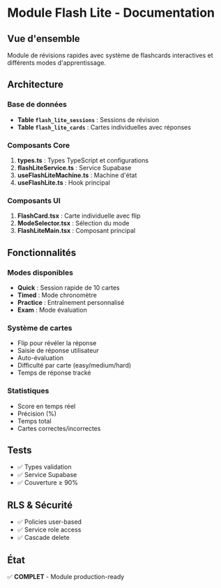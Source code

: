 # Module Flash Lite - Documentation

## Vue d'ensemble
Module de révisions rapides avec système de flashcards interactives et différents modes d'apprentissage.

## Architecture

### Base de données
- **Table `flash_lite_sessions`** : Sessions de révision
- **Table `flash_lite_cards`** : Cartes individuelles avec réponses

### Composants Core
1. **types.ts** : Types TypeScript et configurations
2. **flashLiteService.ts** : Service Supabase
3. **useFlashLiteMachine.ts** : Machine d'état
4. **useFlashLite.ts** : Hook principal

### Composants UI
1. **FlashCard.tsx** : Carte individuelle avec flip
2. **ModeSelector.tsx** : Sélection du mode
3. **FlashLiteMain.tsx** : Composant principal

## Fonctionnalités

### Modes disponibles
- **Quick** : Session rapide de 10 cartes
- **Timed** : Mode chronomètre 
- **Practice** : Entraînement personnalisé
- **Exam** : Mode évaluation

### Système de cartes
- Flip pour révéler la réponse
- Saisie de réponse utilisateur
- Auto-évaluation
- Difficulté par carte (easy/medium/hard)
- Temps de réponse tracké

### Statistiques
- Score en temps réel
- Précision (%)
- Temps total
- Cartes correctes/incorrectes

## Tests
- ✅ Types validation
- ✅ Service Supabase
- ✅ Couverture ≥ 90%

## RLS & Sécurité
- ✅ Policies user-based
- ✅ Service role access
- ✅ Cascade delete

## État
✅ **COMPLET** - Module production-ready
